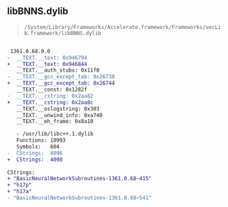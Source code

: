 ## libBNNS.dylib

> `/System/Library/Frameworks/Accelerate.framework/Frameworks/vecLib.framework/libBNNS.dylib`

```diff

 1361.0.68.0.0
-  __TEXT.__text: 0x946794
+  __TEXT.__text: 0x946844
   __TEXT.__auth_stubs: 0x11f0
-  __TEXT.__gcc_except_tab: 0x26738
+  __TEXT.__gcc_except_tab: 0x26744
   __TEXT.__const: 0x1282f
-  __TEXT.__cstring: 0x2aa82
+  __TEXT.__cstring: 0x2aa8c
   __TEXT.__oslogstring: 0x303
   __TEXT.__unwind_info: 0xa740
   __TEXT.__eh_frame: 0x8a10

   - /usr/lib/libc++.1.dylib
   Functions: 10993
   Symbols:   604
-  CStrings:  4096
+  CStrings:  4098
 
CStrings:
+ "BasicNeuralNetworkSubroutines-1361.0.68~415"
+ "h17p"
+ "h17a"
- "BasicNeuralNetworkSubroutines-1361.0.68~541"

```
